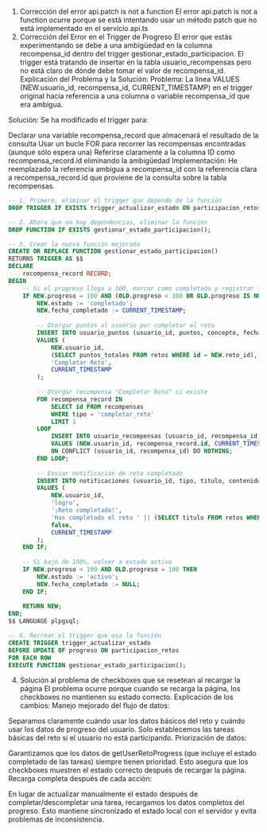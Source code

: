 1. Corrección del error api.patch is not a function
El error api.patch is not a function ocurre porque se está intentando usar un método patch que no está implementado en el servicio api.ts
2. Corrección del Error en el Trigger de Progreso
El error que estás experimentando se debe a una ambigüedad en la columna recompensa_id dentro del trigger gestionar_estado_participacion. El trigger está tratando de insertar en la tabla usuario_recompensas pero no está claro de dónde debe tomar el valor de recompensa_id.
Explicación del Problema y la Solución:
Problema: La línea VALUES (NEW.usuario_id, recompensa_id, CURRENT_TIMESTAMP) en el trigger original hacía referencia a una columna o variable recompensa_id que era ambigua.

Solución: Se ha modificado el trigger para:

Declarar una variable recompensa_record que almacenará el resultado de la consulta
Usar un bucle FOR para recorrer las recompensas encontradas (aunque sólo espera una)
Referirse claramente a la columna ID como recompensa_record.id eliminando la ambigüedad
Implementación: He reemplazado la referencia ambigua a recompensa_id con la referencia clara a recompensa_record.id que proviene de la consulta sobre la tabla recompensas.

```sql
-- 1. Primero, eliminar el trigger que depende de la función
DROP TRIGGER IF EXISTS trigger_actualizar_estado ON participacion_retos;

-- 2. Ahora que no hay dependencias, eliminar la función
DROP FUNCTION IF EXISTS gestionar_estado_participacion();

-- 3. Crear la nueva función mejorada
CREATE OR REPLACE FUNCTION gestionar_estado_participacion()
RETURNS TRIGGER AS $$
DECLARE
    recompensa_record RECORD;
BEGIN
    -- Si el progreso llega a 100, marcar como completado y registrar fecha
    IF NEW.progreso = 100 AND (OLD.progreso < 100 OR OLD.progreso IS NULL) THEN
        NEW.estado := 'completado';
        NEW.fecha_completado := CURRENT_TIMESTAMP;
        
        -- Otorgar puntos al usuario por completar el reto
        INSERT INTO usuario_puntos (usuario_id, puntos, concepto, fecha)
        VALUES (
            NEW.usuario_id, 
            (SELECT puntos_totales FROM retos WHERE id = NEW.reto_id), 
            'Completar Reto', 
            CURRENT_TIMESTAMP
        );
        
        -- Otorgar recompensa "Completar Reto" si existe
        FOR recompensa_record IN 
            SELECT id FROM recompensas 
            WHERE tipo = 'completar_reto' 
            LIMIT 1
        LOOP
            INSERT INTO usuario_recompensas (usuario_id, recompensa_id, fecha_obtencion)
            VALUES (NEW.usuario_id, recompensa_record.id, CURRENT_TIMESTAMP)
            ON CONFLICT (usuario_id, recompensa_id) DO NOTHING;
        END LOOP;
        
        -- Enviar notificación de reto completado
        INSERT INTO notificaciones (usuario_id, tipo, titulo, contenido, leido, fecha_creacion)
        VALUES (
            NEW.usuario_id,
            'logro',
            '¡Reto completado!',
            'Has completado el reto ' || (SELECT titulo FROM retos WHERE id = NEW.reto_id) || ' con éxito.',
            false,
            CURRENT_TIMESTAMP
        );
    END IF;
    
    -- Si bajó de 100%, volver a estado activo
    IF NEW.progreso < 100 AND OLD.progreso = 100 THEN
        NEW.estado := 'activo';
        NEW.fecha_completado := NULL;
    END IF;
    
    RETURN NEW;
END;
$$ LANGUAGE plpgsql;

-- 4. Recrear el trigger que usa la función
CREATE TRIGGER trigger_actualizar_estado
BEFORE UPDATE OF progreso ON participacion_retos
FOR EACH ROW
EXECUTE FUNCTION gestionar_estado_participacion();
```

4. Solución al problema de checkboxes que se resetean al recargar la página
El problema ocurre porque cuando se recarga la página, los checkboxes no mantienen su estado correcto.
Explicación de los cambios:
Manejo mejorado del flujo de datos:

Separamos claramente cuándo usar los datos básicos del reto y cuándo usar los datos de progreso del usuario.
Solo establecemos las tareas básicas del reto si el usuario no está participando.
Priorización de datos:

Garantizamos que los datos de getUserRetoProgress (que incluye el estado completado de las tareas) siempre tienen prioridad.
Esto asegura que los checkboxes muestren el estado correcto después de recargar la página.
Recarga completa después de cada acción:

En lugar de actualizar manualmente el estado después de completar/descompletar una tarea, recargamos los datos completos del progreso.
Esto mantiene sincronizado el estado local con el servidor y evita problemas de inconsistencia.